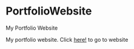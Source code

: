 # PortfolioWebsite
My Portfolio Website

My portfolio website. Click [here!](https://samuel-moses-portfolio.netlify.app/) to go to website
